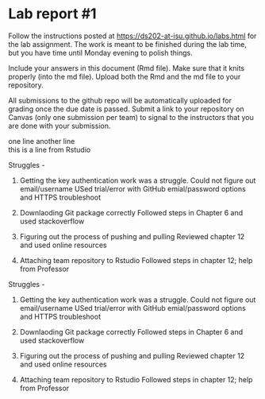 
<!-- README.md is generated from README.Rmd. Please edit the README.Rmd file -->

# Lab report \#1

Follow the instructions posted at
<https://ds202-at-isu.github.io/labs.html> for the lab assignment. The
work is meant to be finished during the lab time, but you have time
until Monday evening to polish things.

Include your answers in this document (Rmd file). Make sure that it
knits properly (into the md file). Upload both the Rmd and the md file
to your repository.

All submissions to the github repo will be automatically uploaded for
grading once the due date is passed. Submit a link to your repository on
Canvas (only one submission per team) to signal to the instructors that
you are done with your submission.

one line another line  
this is a line from Rstudio

Struggles -

1)  Getting the key authentication work was a struggle. Could not figure
    out email/username USed trial/error with GitHub emial/password
    options and HTTPS troubleshoot

2)  Downlaoding Git package correctly Followed steps in Chapter 6 and
    used stackoverflow

3)  Figuring out the process of pushing and pulling Reviewed chapter 12
    and used online resources

4)  Attaching team repository to Rstudio Followed steps in chapter 12;
    help from Professor

Struggles -

1)  Getting the key authentication work was a struggle. Could not figure
    out email/username USed trial/error with GitHub emial/password
    options and HTTPS troubleshoot

2)  Downlaoding Git package correctly Followed steps in Chapter 6 and
    used stackoverflow

3)  Figuring out the process of pushing and pulling Reviewed chapter 12
    and used online resources

4)  Attaching team repository to Rstudio Followed steps in chapter 12;
    help from Professor
